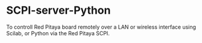 # SCPI-server-Python
To controll Red Pitaya board remotely over a LAN or wireless interface using Scilab, or Python via the Red Pitaya SCPI.
